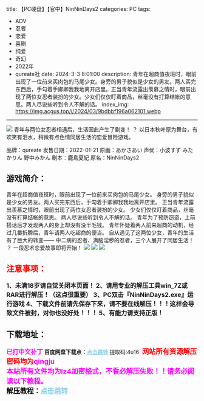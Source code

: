 title: 【PC硬盘】【官中】NinNinDays2
categories: PC
tags:
- ADV
- 忍者
- 恋爱
- 喜剧
- 纯爱
- 奇幻
- 2022年
- qureate社
date: 2024-3-3 8:01:00
description: 青年在超商值夜班时，眼前出现了一位前来买肉包的马尾少女。身旁的男子貌似是少女的男友。两人买完东西后，手勾着手卿卿我我地离开店里。正当青年流露出羡慕之情时，眼前出现了两位女忍者装扮的少女。少女们仅仅盯着商品，丝毫没有打算结帐的意思。两人尽说些听到令人不解的话。
index_img: https://img.acgus.top/i/2024/03/9bdbbf196a062101.webp
---
![](https://img.acgus.top/i/2024/03/9bdbbf196a062101.webp)
青年与两位女忍者相遇后，生活因此产生了剧变！ ？ 以日本秋叶原为舞台，有欢笑有泪水，稍微有点色情同居生活的恋爱冒险游戏。

品牌：qureate
发售日期：2022-01-21
原画：あかさあい
声优：小波すず みたかりん 野中みかん
剧本：鹿島夏紀
原名：NinNinDays2

## 游戏简介：
青年在超商值夜班时，眼前出现了一位前来买肉包的马尾少女。
身旁的男子貌似是少女的男友。两人买完东西后，手勾着手卿卿我我地离开店里。
正当青年流露出羡慕之情时，眼前出现了两位女忍者装扮的少女。
少女们仅仅盯着商品，丝毫没有打算结帐的意思。
两人尽说些听到令人不解的话。
青年为了预防窃盗，上前搭话后才发现两人的身上却没有没半毛钱。
青年怀疑着两人前来超商的动机，经过几番折腾后，青年请两人吃超商的便当。
自从遇见了这两位少女，青年的生活有了巨大的转变——
中二病的忍者、满脑淫秽的忍者，三个人展开了同居生活！ ？
一段忍术恋爱故事即将开始！
![](https://img.acgus.top/i/2024/03/7a9d2ef8f4062103.webp)
![](https://img.acgus.top/i/2024/03/134d4f02df062107.webp)
![](https://img.acgus.top/i/2024/03/87c0fdebab062104.webp)





## <font color=#FF0000 >注意事项：</font>
<font size=3><b>1、未满18岁请自觉关闭本页面！
2、请用专业的解压工具win_7Z或RAR进行解压！（这点很重要）
3、PC双击『NinNinDays2.exe』运行游戏
4、下载文件前请先保存下来，请不要在线解压！！！这样会导致文件被封，对你也没好处！！！
5、有能力请支持正版！</b></font>

## 下载地址：
<font color=#FF00FF size=3><b>已打中文补丁</b></font>
<b>百度网盘下载点：</b><a href="https://pan.baidu.com/s/1vh6neO-Ipyi2Lea1sxNzlQ?pwd=4u16" style="color: #87CEEB;"><b>点击跳转</b></a> 提取码:4u16
<a style="padding: 0" href="https://post.qingju.org/AD/"><img style="max-width:100%" src="https://img.acgus.top/i/2024/07/478f689b8021d8d499ab43d21acf137a.gif" alt=""></a>
<b><font color=#FF0000 size=4>网站所有资源解压密码均为</b></font><b><font color=#FF00FF size=4>qingju</font><font color=#FF0000 ></font></b><br><b><font color=#FF00FF size=4>本站所有文件均为lz4加密格式，不看必解压失败！！请务必阅读以下教程。</b></font><br><b><font color=#000 size=4>解压教程：</b><a href="https://post.qingju.org/tutorial/000/" style="color: #87CEEB;"><b>点击跳转</b></a>